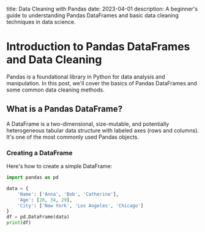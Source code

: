 title: Data Cleaning with Pandas
date: 2023-04-01
description: A beginner's guide to understanding Pandas DataFrames and basic data cleaning techniques in data science.

# Introduction to Pandas DataFrames and Data Cleaning

Pandas is a foundational library in Python for data analysis and manipulation. In this post, we'll cover the basics of Pandas DataFrames and some common data cleaning methods.

## What is a Pandas DataFrame?

A DataFrame is a two-dimensional, size-mutable, and potentially heterogeneous tabular data structure with labeled axes (rows and columns). It's one of the most commonly used Pandas objects.

### Creating a DataFrame

Here's how to create a simple DataFrame:

```python
import pandas as pd

data = {
    'Name': ['Anna', 'Bob', 'Catherine'],
    'Age': [28, 34, 29],
    'City': ['New York', 'Los Angeles', 'Chicago']
}
df = pd.DataFrame(data)
print(df)
